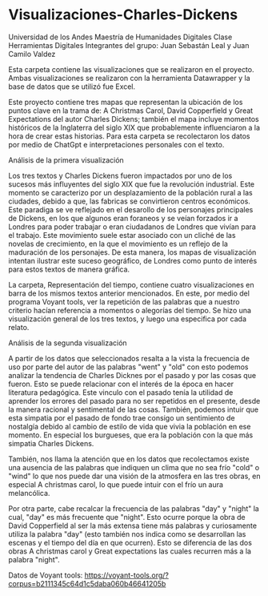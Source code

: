 # Visualizaciones-Charles-Dickens
Universidad de los Andes 
Maestría de Humanidades Digitales 
Clase Herramientas Digitales 
Integrantes del grupo: Juan Sebastán Leal y Juan Camilo Valdez 

Esta carpeta contiene las visualizaciones que se realizaron en el proyecto. Ambas visualizaciones se realizaron con la herramienta Datawrapper y la base de datos que se utilizó fue Excel.

Este proyecto contiene tres mapas que representan la ubicación de los puntos clave en la trama de: A Christmas Carol, David Copperfield y Great Expectations del autor Charles Dickens; también el mapa incluye momentos históricos de la Inglaterra del siglo XIX que probablemente influenciaron a la hora de crear estas historias. Para esta carpeta se recolectaron los datos por medio de ChatGpt e interpretaciones personales con el texto.

Análisis de la primera visualización

Los tres textos y Charles Dickens fueron impactados por uno de los sucesos más influyentes del siglo XIX que fue la revolución industrial. Este momento se caracterizo por un desplazamiento de la población rural a las ciudades, debido a que, las fabricas se convirtieron centros económicos. Este paradiga se ve reflejado en el desarollo de los personajes principales de Dickens, en los que algunos eran foraneos y se veían forzados ir a Londres para poder trabajar o eran ciudadanos de Londres que vivían para el trabajo. Este movimiento suele estar asociado con un cliché de las novelas de crecimiento, en la que el movimiento es un reflejo de la maduración de los personajes. De esta manera, los mapas de visualización intentan ilustrar este suceso geográfico, de Londres como punto de interés para estos textos de manera gráfica. 

La carpeta, Representación del tiempo, contiene cuatro visualizaciones en barra de los mismos textos anterior mencionados. En este, por medio del programa Voyant tools, ver la repetición de las palabras que a nuestro criterio hacían referencia a momentos o alegorías del tiempo. Se hizo una visualización general de los tres textos, y luego una especifica por cada relato.

Análisis de la segunda visualización

A partir de los datos que seleccionados resalta a la vista la frecuencia de uso por parte del autor de las palabras "went" y "old" con esto podemos analizar la tendencia de Charles Dicknes por el pasado y por las cosas que fueron. Esto se puede relacionar con el interés de la época en hacer literatura pedagógica. Este vinculo con el pasado tenía la utilidad de aprender los errores del pasado para no ser repetidos en el presente, desde la manera racional y sentimental de las cosas. También, podemos intuir que esta simpatia por el pasado de fondo trae consigo un sentimiento de nostalgía debido al cambio de estilo de vida que vivia la población en ese momento. En especial los burgueses, que era la población con la que más simpatia Charles Dickens. 

También, nos llama la atención que en los datos que recolectamos existe una ausencia de las palabras que indiquen un clima que no sea frío "cold" o "wind" lo que nos puede dar una visión de la atmosfera en las tres obras, en especial A christmas carol, lo que puede intuir con el frío un aura melancólica.

Por otra parte, cabe recalcar la frecuencia de las palabras "day" y "night" la cual, "day" es más frecuente que "night". Esto ocurre porque la obra de David Copperfield al ser la más extensa tiene más palabras y curiosamente utiliza la palabra "day" (esto también nos indica como se desarrollan las escenas y el tiempo del día en que ocurren). Esto se diferencia de las dos obras A christmas carol y Great expectations las cuales recurren más a la palabra "night". 

Datos de Voyant tools: https://voyant-tools.org/?corpus=b2111345c64d1c5daba060b46641205b 

